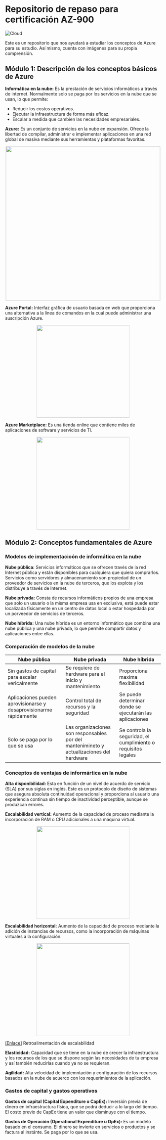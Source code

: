 # Repositorio de repaso para certificación AZ-900

![Cloud](https://user-images.githubusercontent.com/54288868/125151642-439b2e80-e10d-11eb-8725-c198bb1df06d.jpg)

Este es un repositorio que nos ayudará a estudiar los conceptos de Azure para su estudio. Así mismo, cuenta con imágenes para su propia comprensión.


## Módulo 1: Descripción de los conceptos básicos de Azure 

**Informática en la nube:** Es la prestación de servicios informáticos a través de internet. Normalmente solo se paga por los servicios 
en la nube que se usan, lo que permite:

- Reducir los costos operativos.
- Ejecutar la infraestructura de forma más eficaz.
- Escalar a medida que cambien las necesidades empresariales.



**Azure:** Es un conjunto de servicios en la nube en expansión. Ofrece la libertad de compilar, administrar e implementar aplicaciones en una red
global de masiva mediante sus herramientas y plataformas favoritas.

<p align="center">
<img src="https://user-images.githubusercontent.com/54288868/125181255-bc12f580-e1c8-11eb-8e59-6e735255a21b.png" width="500" class="center">
</p>


**Azure Portal:** Interfaz gráfica de usuario basada en web que proporciona una alternativa a la línea de comandos en la cual puede administrar una 
suscripción Azure.
 
 <p align = "center">
 <img src = "https://user-images.githubusercontent.com/54288868/125181473-a30b4400-e1ca-11eb-9e6d-c93d41956c3d.png" width="300" class="center">
  </p>

**Azure Marketplace:** Es una tienda online que contiene miles de aplicaciones de software y servicios de TI.

<p align = "center">
<img src = "https://user-images.githubusercontent.com/54288868/125204496-4435e100-e243-11eb-8bb5-e4b2015bc6f1.png" width ="300" class = "center">
 </p>
 
 ## Módulo 2: Conceptos fundamentales de Azure
 
 ### Modelos de implementacioón de informática en la nube
 
 **Nube pública:** Servicios informáticos que se ofrecen  través de la red Internet pública y están disponibles para cualquiera que quiera comprarlos. Servicios como 
 servidores y almacenamiento son propiedad de un proveedor de servicios en la nube de terceros, que los explota y los distribuye a través de Internet.
 
 **Nube privada:** Consta de recursos informáticos propios de una empresa que solo un usuario o la misma empresa usa en exclusiva, está puede estar localizada
 físicamente en un centro de datos local o estar hospedada por un porveedor de servicios de terceros.
 
 **Nube híbrida:** Una nube híbrida es un entorno informático que combina una nube pública y una nube privada, lo que permite compartir datos y aplicaciones entre 
 ellas.

### Comparación de modelos de la nube


| Nube pública | Nube privada | Nube híbrida |
| ------------- | ------------- | ------------- |
| Sin gastos de capital para escalar vericalmente| Se requiere de hardware para el inicio y mantenimiento  |  Proporciona maxima flexibilidad |
| Aplicaciones pueden aprovisionarse y desaprovisionarme rápidamente | Control total de recursos y la seguridad | Se puede determinar donde se ejecutarán las aplicaciones |
| Solo se paga por lo que se usa | Las organizaciones son responsables por del mantenimineto y actualizaciones del hardware | Se controla la seguridad, el cumplimiento o requisitos legales |

### Conceptos de ventajas de informártica en la nube

**Alta disponibilidad:** Esta en función de un nivel de acuerdo de servicio (SLA) por sus siglas en inglés. Este es un protocolo de diseño de sistemas que asegura
absoluta continuidad operacional y proporciona al usuario una experiencia continua sin tiempo de inactividad perceptible, aunque se produzcan errores.

**Escalabilidad vertical:** Aumento de la capacidad de proceso mediante la incorporación de RAM o CPU adicionales a una máquina virtual.

<p align = "center">
<img src = "https://user-images.githubusercontent.com/54288868/125206973-7fd6a800-e24f-11eb-9378-f01295f7317e.png" width ="300" class = "center">
 </p>
 
**Escalabilidad horizontal:** Aumento de la capacidad de proceso mediante la adición de instancias de recursos, como la incorporación de máquinas virtuales a la configuración.

<p align = "center">
<img src = "https://user-images.githubusercontent.com/54288868/125207085-f2478800-e24f-11eb-841f-c686e5e892f4.png" width ="300" class = "center">
 </p>
 
 <p><a href="https://www.oscarblancarteblog.com/2017/03/07/escalabilidad-horizontal-y-vertical/" target="_blank"> [Enlace]</a> Retroalimentación de escalabilidad</p>

**Elasticidad:** Capacidad que se tiene en la nube de crecer la infraestructura y los recursos de los que se dispone según las necesidades de tu empresa y así también reducirlas cuando ya no se requieran.

**Agilidad:** Alta velocidad de implemntación y configuración de los recursos basados en la nube de acuerco con los requerimientos de la aplicación.

### Gastos de capital y gastos operativos

**Gastos de capital (Capital Expenditure o CapEx):**  Inversión previa de dinero en infraestructura física, que se podrá deducir a lo largo del tiempo. El costo previo de CapEx tiene un valor que disminuye con el tiempo.

**Gastos de Operación (Operational Expenditure u OpEx):**  Es un modelo basado en el consumo. El dinero se invierte en servicios o productos y se factura al instánte.
Se paga por lo que se usa.












